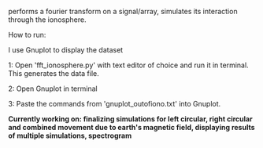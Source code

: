 performs a fourier transform on a signal/array, simulates its interaction through the ionosphere. 

How to run:

I use Gnuplot to display the dataset

1: Open 'fft_ionosphere.py' with text editor of choice and run it in terminal. This generates the data file.

2: Open Gnuplot in terminal

3: Paste the commands from 'gnuplot_outofiono.txt' into Gnuplot.




**Currently working on: finalizing simulations for left circular, right circular and combined movement due to earth's magnetic field, displaying results of multiple simulations, spectrogram**
